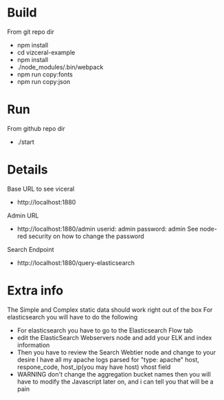 # Build

From git repo dir
* npm install
* cd vizceral-example
* npm install
* ./node_modules/.bin/webpack 
* npm run copy:fonts
* npm run copy:json


# Run 
From github repo dir
* ./start


# Details
Base URL to see viceral
* http://localhost:1880

Admin URL
* http://localhost:1880/admin
	userid: admin
	password: admin
        See node-red security on how to change the password

Search Endpoint
* http://localhost:1880/query-elasticsearch


# Extra info

The Simple and Complex static data should work right out of the box
For elasticsearch you will have to do the following
* For elasticsearch you have to go to the Elasticsearch Flow tab
* edit the ElasticSearch Webservers node and add your ELK and index information
* Then you have to review the Search Webtier node and change to your desire
I have all my apache logs parsed for "type: apache" host, respone_code, host_ip(you may have host) vhost field  
* WARNING don't change the aggregation bucket names then you will have to modify the Javascript later on, and i can tell you that will be a pain

 
